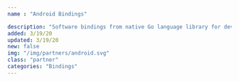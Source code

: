 ```yaml
---
name : "Android Bindings"

description: "Software bindings from native Go language library for developing applications in Android"
added: 3/19/20
updated: 3/19/20
new: false
img: "/img/partners/android.svg"
class: "partner"
categories: "Bindings"
---
```

